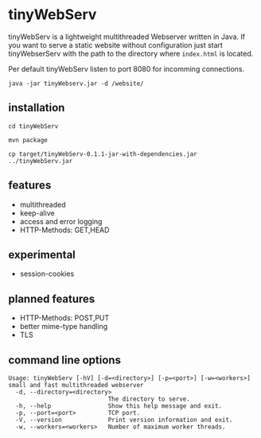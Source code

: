 # tinyWebServ

tinyWebServ is a lightweight multithreaded Webserver written in Java.
If you want to serve a static website without configuration just start tinyWebserServ
with the path to the directory where `index.html` is located.

Per default tinyWebServ listen to port 8080 for incomming connections.

    java -jar tinyWebserv.jar -d /website/ 


## installation
    
    cd tinyWebServ
    
    mvn package
    
    cp target/tinyWebServ-0.1.1-jar-with-dependencies.jar ../tinyWebServ.jar


## features

- multithreaded
- keep-alive
- access and error logging
- HTTP-Methods: GET,HEAD

## experimental

- session-cookies

## planned features

- HTTP-Methods: POST,PUT
- better mime-type handling
- TLS

## command line options

    Usage: tinyWebServ [-hV] [-d=<directory>] [-p=<port>] [-w=<workers>]
    small and fast multithreaded webserver
      -d, --directory=<directory>
                                The directory to serve.
      -h, --help                Show this help message and exit.
      -p, --port=<port>         TCP port.
      -V, --version             Print version information and exit.
      -w, --workers=<workers>   Number of maximum worker threads.





